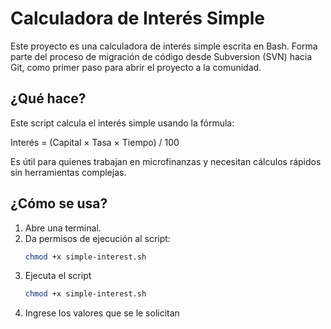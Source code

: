 # Calculadora de Interés Simple

Este proyecto es una calculadora de interés simple escrita en Bash. Forma parte del proceso de migración de código desde Subversion (SVN) hacia Git, como primer paso para abrir el proyecto a la comunidad.

## ¿Qué hace?

Este script calcula el interés simple usando la fórmula:

Interés = (Capital × Tasa × Tiempo) / 100

Es útil para quienes trabajan en microfinanzas y necesitan cálculos rápidos sin herramientas complejas.

## ¿Cómo se usa?

1. Abre una terminal.
2. Da permisos de ejecución al script:
   ```bash
   chmod +x simple-interest.sh
   ```
3. Ejecuta el script
   ```bash
   chmod +x simple-interest.sh
   ```
4. Ingrese los valores que se le solicitan
